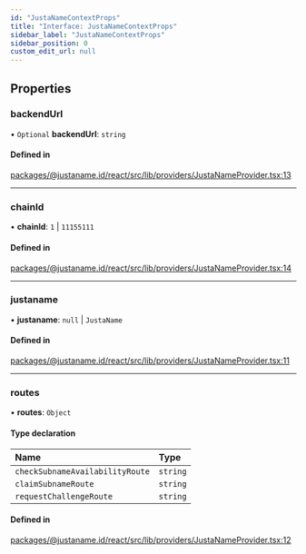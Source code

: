 ```yaml
---
id: "JustaNameContextProps"
title: "Interface: JustaNameContextProps"
sidebar_label: "JustaNameContextProps"
sidebar_position: 0
custom_edit_url: null
---
```


## Properties

### backendUrl

• `Optional` **backendUrl**: `string`

#### Defined in

[packages/@justaname.id/react/src/lib/providers/JustaNameProvider.tsx:13](https://github.com/JustaName-id/JustaName-sdk/blob/f71acf4/packages/@justaname.id/react/src/lib/providers/JustaNameProvider.tsx#L13)

___

### chainId

• **chainId**: ``1`` \| ``11155111``

#### Defined in

[packages/@justaname.id/react/src/lib/providers/JustaNameProvider.tsx:14](https://github.com/JustaName-id/JustaName-sdk/blob/f71acf4/packages/@justaname.id/react/src/lib/providers/JustaNameProvider.tsx#L14)

___

### justaname

• **justaname**: ``null`` \| `JustaName`

#### Defined in

[packages/@justaname.id/react/src/lib/providers/JustaNameProvider.tsx:11](https://github.com/JustaName-id/JustaName-sdk/blob/f71acf4/packages/@justaname.id/react/src/lib/providers/JustaNameProvider.tsx#L11)

___

### routes

• **routes**: `Object`

#### Type declaration

| Name | Type |
| :------ | :------ |
| `checkSubnameAvailabilityRoute` | `string` |
| `claimSubnameRoute` | `string` |
| `requestChallengeRoute` | `string` |

#### Defined in

[packages/@justaname.id/react/src/lib/providers/JustaNameProvider.tsx:12](https://github.com/JustaName-id/JustaName-sdk/blob/f71acf4/packages/@justaname.id/react/src/lib/providers/JustaNameProvider.tsx#L12)
